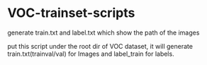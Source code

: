 # VOC-trainset-scripts
generate train.txt and label.txt which show the path of the images


put this script under the root dir of VOC dataset, it will generate train.txt(trainval/val) for Images and label_train for labels.
